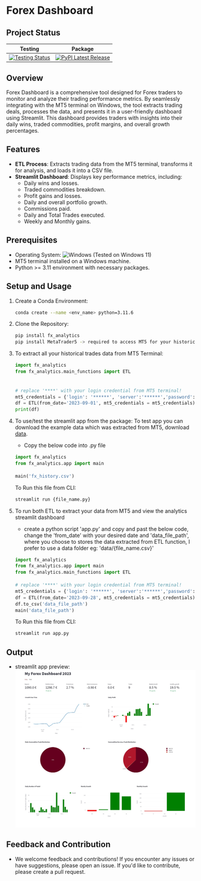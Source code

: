 # Forex Dashboard

## Project Status

| **Testing** | **Package** |
|-------------|-------------|
| [![Testing Status](https://github.com/jaybfn/fx_analytics/actions/workflows/pytest_ci.yml/badge.svg)](https://github.com/jaybfn/fx_analytics/actions) | [![PyPI Latest Release](https://img.shields.io/pypi/v/fx-analytics)](https://pypi.org/project/fx-analytics/) |

## Overview

Forex Dashboard is a comprehensive tool designed for Forex traders to monitor and analyze their trading performance metrics. By seamlessly integrating with the MT5 terminal on Windows, the tool extracts trading deals, processes the data, and presents it in a user-friendly dashboard using Streamlit. This dashboard provides traders with insights into their daily wins, traded commodities, profit margins, and overall growth percentages.

## Features

- **ETL Process**: Extracts trading data from the MT5 terminal, transforms it for analysis, and loads it into a CSV file.
- **Streamlit Dashboard**: Displays key performance metrics, including:
  - Daily wins and losses.
  - Traded commodities breakdown.
  - Profit gains and losses. 
  - Daily and overall portfolio growth.
  - Commissions paid.
  - Daily and Total Trades executed.
  - Weekly and Monthly gains.

## Prerequisites
- Operating System: ![Windows](https://img.shields.io/badge/Windows-0078D6?style=for-the-badge&logo=windows&logoColor=white
) (Tested on Windows 11)
- MT5 terminal installed on a Windows machine.
- Python >= 3.11 environment with necessary packages.

## Setup and Usage
1. Create a Conda Environment:

   ```bash
   conda create --name <env_name> python=3.11.6 
   ```

2. Clone the Repository:

   ```bash
   pip install fx_analytics
   pip install MetaTrader5 -> required to access MT5 for your historical trade deals!
   ```

3. To extract all your historical trades data from MT5 Terminal:

   ```python
   import fx_analytics
   from fx_analytics.main_functions import ETL

   
   # replace '****' with your login credential from MT5 terminal!
   mt5_credentials = {'login': '******', 'server':'******','password':'******'}
   df = ETL(from_date='2023-09-01', mt5_credentials = mt5_credentials)
   print(df)
   ```

4. To use/test the streamlit app from the package: To test app you can download the example data 
which was extracted from MT5, download [data](https://github.com/jaybfn/fx_analytics/blob/main/fx_history.csv).
   - Copy the below code into .py file

   ```python
   import fx_analytics 
   from fx_analytics.app import main

   main('fx_history.csv')
   ```

   To Run this file from CLI:
   ```bash
   streamlit run {file_name.py}
   ```

5. To run both ETL to extract your data from MT5 and view the analytics streamlit dashboard
   - create a python script 'app.py' and copy and past the below code, change the 'from_date' with your desired date and 'data_file_path', where you choose to stores the data extracted from ETL function, I prefer to use a data folder eg: 'data/{file_name.csv}'

   ```python
   import fx_analytics 
   from fx_analytics.app import main
   from fx_analytics.main_functions import ETL

   # replace '****' with your login credential from MT5 terminal!
   mt5_credentials = {'login': '******', 'server':'******','password':'******'}
   df = ETL(from_date='2023-09-28', mt5_credentials = mt5_credentials)
   df.to_csv('data_file_path')
   main('data_file_path')
   ```
   To Run this file from CLI:
   ```bash
   streamlit run app.py
   ```

## Output
   - streamlit app preview:
   ![picture alt](https://github.com/jaybfn/fx_analytics/blob/main/fx_analytics/streamlit_preview.jpg?raw=true)

## Feedback and Contribution
- We welcome feedback and contributions! If you encounter any issues or have suggestions, please open an issue. If you'd like to contribute, please create a pull request.
   
   

